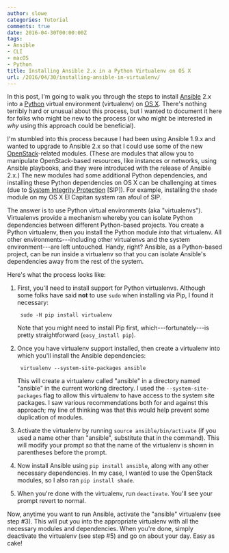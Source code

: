 ```yaml
---
author: slowe
categories: Tutorial
comments: true
date: 2016-04-30T00:00:00Z
tags:
- Ansible
- CLI
- macOS
- Python
title: Installing Ansible 2.x in a Python Virtualenv on OS X
url: /2016/04/30/installing-ansible-in-virtualenv/
---
```


In this post, I'm going to walk you through the steps to install [Ansible][link-1] 2.x into a [Python][link-3] virtual environment (virtualenv) on [OS X][link-4]. There's nothing terribly hard or unusual about this process, but I wanted to document it here for folks who might be new to the process (or who might be interested in _why_ using this approach could be beneficial).

I'm stumbled into this process because I had been using Ansible 1.9.x and wanted to upgrade to Ansible 2.x so that I could use some of the new [OpenStack][link-2]-related modules. (These are modules that allow you to manipulate OpenStack-based resources, like instances or networks, using Ansible playbooks, and they were introduced with the release of Ansible 2.x.) The new modules had some additional Python dependencies, and installing these Python dependencies on OS X can be challenging at times (due to [System Integrity Protection][link-5] [SIP]). For example, installing the `shade` module on my OS X El Capitan system ran afoul of SIP.

The answer is to use Python virtual environments (aka "virtualenvs"). Virtualenvs provide a mechanism whereby you can isolate Python dependencies between different Python-based projects. You create a Python virtualenv, then you install the Python module _into_ that virtualenv. All other environments---including other virtualenvs and the system environment---are left untouched. Handy, right? Ansible, as a Python-based project, can be run inside a virtualenv so that you can isolate Ansible's dependencies away from the rest of the system.

Here's what the process looks like:

1. First, you'll need to install support for Python virtualenvs. Although some folks have said **not** to use `sudo` when installing via Pip, I found it necessary:

        sudo -H pip install virtualenv

    Note that you might need to install Pip first, which---fortunately---is pretty straightforward (`easy_install pip`).

2. Once you have virtualenv support installed, then create a virtualenv into which you'll install the Ansible dependencies:

        virtualenv --system-site-packages ansible

    This will create a virtualenv called "ansible" in a directory named "ansible" in the current working directory. I used the `--system-site-packages` flag to allow this virtualenv to have access to the system site packages. I saw various recommendations both for and against this approach; my line of thinking was that this would help prevent some duplication of modules.

3. Activate the virtualenv by running `source ansible/bin/activate` (if you used a name other than "ansible", substitute that in the command). This will modify your prompt so that the name of the virtualenv is shown in parentheses before the prompt.

4. Now install Ansible using `pip install ansible`, along with any other necessary dependencies. In my case, I wanted to use the OpenStack modules, so I also ran `pip install shade`.

5. When you're done with the virtualenv, run `deactivate`. You'll see your prompt revert to normal.

Now, anytime you want to run Ansible, activate the "ansible" virtualenv (see step #3). This will put you into the appropriate virtualenv with all the necessary modules and dependencies. When you're done, simply deactivate the virtualenv (see step #5) and go on about your day. Easy as cake!

[link-1]: https://www.ansible.com/
[link-2]: http://www.openstack.org/
[link-3]: https://www.python.org/
[link-4]: http://www.apple.com/osx/
[link-5]: https://en.wikipedia.org/wiki/System_Integrity_Protection